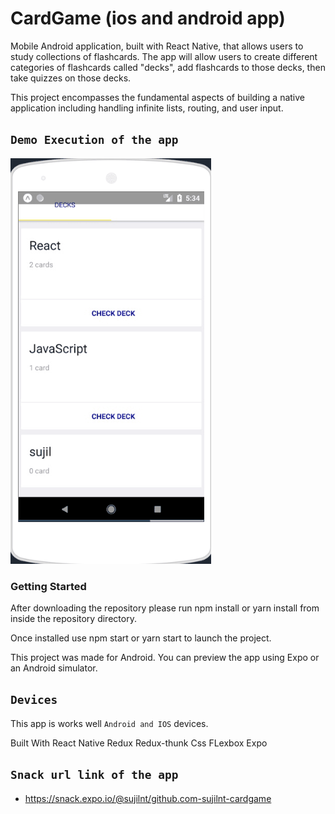 # CardGame (ios and android app)

Mobile Android application, built with React Native, that allows users to study collections of flashcards. The app will allow users to create different categories of flashcards called "decks", add flashcards to those decks, then take quizzes on those decks.

This project encompasses the fundamental aspects of building a native application including handling infinite lists, routing, and user input.


## `Demo Execution of the app`
![alt text](./screenshots/cardAndroid.gif)

### Getting Started
After downloading the repository please run npm install or yarn install from inside the repository directory.

Once installed use npm start or yarn start to launch the project.

This project was made for Android. You can preview the app using Expo or an Android simulator.

 
## `Devices`
This app is works well `Android and IOS` devices.

Built With
React Native
Redux
Redux-thunk
Css FLexbox
Expo

## `Snack url link of the app` 
- https://snack.expo.io/@sujilnt/github.com-sujilnt-cardgame

